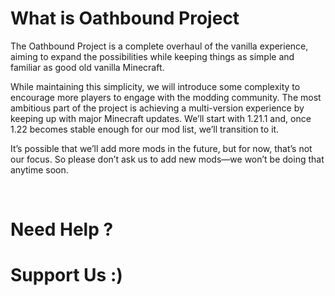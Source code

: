 # What is Oathbound Project
 
The Oathbound Project is a complete overhaul of the vanilla experience, aiming to expand the possibilities while keeping things as simple and familiar as good old vanilla Minecraft.

While maintaining this simplicity, we will introduce some complexity to encourage more players to engage with the modding community.
The most ambitious part of the project is achieving a multi-version experience by keeping up with major Minecraft updates. We’ll start with 1.21.1 and, once 1.22 becomes stable enough for our mod list, we’ll transition to it.

It’s possible that we’ll add more mods in the future, but for now, that’s not our focus. So please don’t ask us to add new mods—we won’t be doing that anytime soon.

<br/>

# Need Help ?

# Support Us :)